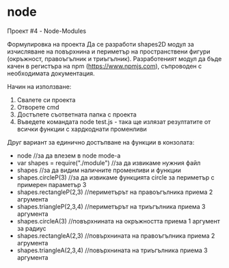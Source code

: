 # node
Проект #4 - Node-Modules

Формулировка на проекта
Да се разработи shapes2D модул за изчисляване на повърхнина и периметър на пространствени фигури (окръжност, правоъгълник и триъгълник). Разработеният модул да бъде качен в регистъра на npm (https://www.npmjs.com), съпроводен с необходимата документация.

Начин на използване:
1. Свалете си проекта
2. Отворете cmd
3. Достъпете съответната папка с проекта
4. Въведете командата node test.js - така ще излязат резултатите от всички функции с хардкоднати променливи

Друг вариант за единично достъпване на функции в конзолата:
- node //за да влезем в node mode-a
- var shapes = require("./module") //за да извикаме нужния файл
- shapes //за да видим наличните променливи и функции
- shapes.circleP(3) //за да извикаме функцията circle за периметър с примерен параметър 3
- shapes.rectangleP(2,3) //периметърът на правоъгълника приема 2 агрумента
- shapes.triangleP(2,3,4) //периметърът на триъгълника приема 3 аргумента
- shapes.circleA(3) //повърхнината на окръжността приема 1 аргумент за радиус
- shapes.rectangleA(2,3) //повърхнината на правоъгълника приема 2 агрумента
- shapes.triangleA(2,3,4) //повърхнината на триъгълника приема 3 аргумента
